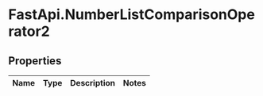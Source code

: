 # FastApi.NumberListComparisonOperator2

## Properties
Name | Type | Description | Notes
------------ | ------------- | ------------- | -------------
